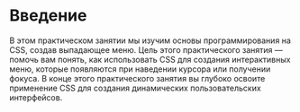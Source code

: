 # Введение

В этом практическом занятии мы изучим основы программирования на CSS, создав выпадающее меню. Цель этого практического занятия — помочь вам понять, как использовать CSS для создания интерактивных меню, которые появляются при наведении курсора или получении фокуса. В конце этого практического занятия вы глубоко освоите применение CSS для создания динамических пользовательских интерфейсов.
